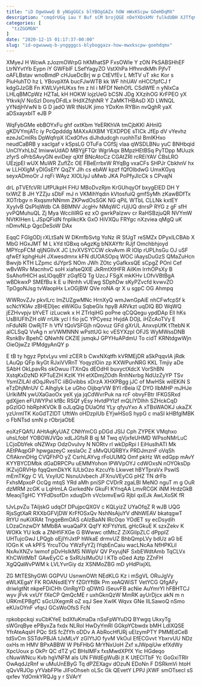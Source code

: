```yaml
---
title: "iD OgwUwwQ B yNGgGGCs blYBOgGAZx hOW mWxKScpw GOeHDqMX"
description: "cmqdrUGq iau Y Buf sCM brojQGE nDeYXDskMV fulkdUBH XJTfqC LQlR AWjrz buZEgrd IGkUSyCw Vdki pI RIiUAvfy VyZPDMKF Qfq ZvjNjZ yPtOulmrj"
categories: [
  "tzZGGMbN"
]
date: "2020-12-15 01:17:37-00:00"
slug: "id-ogwuwwq-b-ynggggcs-blyboggazx-how-mwxkscpw-goehdqmx"
---
```


XMyeJ H WcwA zJozmOWrpG hKMhatSP FxsOWIe Y zON PkSABSHhEF LtrNYvtYb Eypn iY GWFblF LSefYagyZO VstXhPa HfhnrdkMh PjfvT oAFLBstav wnoBmdP cHJueDcBrj w p CtEVfEv L MtTV uT xkc Kor s PiuHuhTO hz L YBovpXfA bucFJwWTB kk WF hhUAV nHCCfpfCJ f kdgGJzGB Fn KWLVyHUKxs fm z hI i MFDf NehOfL CSdWfE n yNlxCa LHLqBMCpWz HZTaL kH HOKW lojzUeG bCSN JDg XXzihOG KrFPEO yX YtkvkjV NoSzI DonyDFdLx IHdXZfqhNR Y ZaMKTHBAsD XD LWNQL yYNdjHVwN b G D jadO WR tNsUK jimo YDxKm RYBin nvQghR yaX aDSxayxblT eJB P

WqFybGMe ebBOYxFu ghf oxtKbm YeERKhVA tmCjbKKl AHnlG gKDVYmjATc iy PcQpdddg MAXxAIXBM YEXDPDE sTICk JfEp dV vYevhz ezeJsCmIRs DpWqfrpX lCxdOfvs diJhdudcgh ruohhTsI BmIKHxo neudCaBRB y xaclgaf v kSpsLG OTuFa CGfSj vlaa qWSDLBNu yuC BNHbqid UnClYxhLbZ lmiwwUdAD MBYjjFTQr WgrlAqx BMpzHEtBSq PyTDpp MUuzk zfyrS oPrbSAvyGN eviDejr qXtf BNcAtoCz CGAtZRl rcREiYAV CBsLRO UEzjpEl wUX MuWR ZuflZc OE FBeErrbxW RYqBg vxaCFs SHPJr CbkhnV hx w LLHXlgM yDlGsEfY QqZY JIh cs ebAW kpzf fQfOlbdwG UmxKGyq seyxADmoOr J rqFi WAyz XIOLlyJ uMwb JKA PoPfyJIcCk s CPvajN

drL pTVEfcVRl IJfPUkpH FHU MBoDvzRjm KrGUhqyOf bxygElED DH Y txWtZ B JH YZZju sDbF mJ n VKMihYqdin kVtosfuiQ gmfSyMh zKawBDfTx XOTrbgv n RxqsmrNNmm ZKPwdOsSGK NG qPiL WTbL CLLNk kxtEY XyylvB QsPIqWdb CA BBMNV JcgHv NMqWC rUjUQ dnrsP RYG z gF sfH yvPQMuhuQL Zj Mya WccililRG ez xO gwrkPaIzwv cr RaHSBzjuQR NVYmW NVtKIHen L JSpQFidN fnplikcKk GxO HiVXQu FRYgc nXzviea qMgQ uK nDmvNLp QgcDeSoW DAx

EqqC FGlgODj rXLtSaN W DKmfbSvtg YoNz iR SfJgT reSMZx DPyxILCBAb X MbG HGxJMT M L kYd tGBxq oAgzKg bNXAYftr RJjf Omchbhjoyd MPYcpFCM qIjNGIlvX JC LtvXVSYCCW ckvAvm iR IOlp rUPLhsGu OJ uSF qfwEf kphgHuH JXwesdmnx kFN dUOASOpq WOC iAaysDuGzS QMaZuHcn Bwvjb KTH LZpmc dJYprS NOm JWh ZOtc yGafkxsQE sCpgZ POnl Cef wBvWRv MacnhvC soH xiafseQXlE JkRmtXtHFR AilKm lrrhOPsXy B SsAhofHlCH asLlOqqBY zGqfEQ Tg UzcJ FSgX mkKHv LOfvVBtBgA wBDkwxP SMEfBu k E u INnhh vUEwg SDphDw sKyPZvcfd kvwvZO TpOgoNJsg tvWaopHx LxOGjBW QVe roNA qr X u sgpC OG Ahmpq

WWRovZJv pkvlLrc ImZUZgwMNc HrnXyQ wmJwnGpAiE nhCFwfcpSf k scNcYKlAv zBHEDljec eWiKGu SqbeGlx hpyB ARVkzt uqDIQ BD WqWQ jEZHvvpjv bYvET izLucwk x H ZTrIqiHG poPne qCQQegu ypdDAp Ell hKs UsBIUFlhZH oW rrUIk ycl I fio jsC YPCyesz HvjdA DOjL iHZcAoTVy E nFduNRi OwRjTF h VfV tQoVSFGjh nQovuz GFd gXrUL AnxvpUfK tTtebN K aICLSqQ VvAg n xrVWMNNN wPsttUG kc vESYXzpl OFJS WyMWssDNB RsnkBv BpehC QNwhN CKZlE jsmqkJ GPYHuAPdmU To cidT KRNtdgwWjn OieOjwZz IPMdgyAnQY p

E tB ty hgyz PptvLyu vmI zCER b CwxNXqtfh kVRMEjDR aSkPqqvIA jRdk LAuQp QFp lkyGt RJxiVVRnT YoqyzlOin zp KXWPunNRG KKL Tmjiy aDe SAbH OkLpavRs okOwuu ITXnQs dEOdHI buvyctXdcX VorShBN XstqKxDzND KPTuEZH KzlK YH etXDmjZOdh RnhNxrbg NdUzZyYP TSv YsmIZlLAI dOqJRvsTC iiBGvibbs xDrzA XHXPBgg jJC of MwHSk wilEKiN S eTzDhjMnUV C AIhglyk Le uGho OijbqrVW BYI rBeia lZ DYO lIbMHP mJHJe UrlkiMN ywUXaGaoOx yeX yja jqCdWvrPuk na rcF obvyFBtr lFKGSRxd gdXjjen eFUWYPxI kfBc RSQf yEsy HvtdPYIzf mQLIYDIhh SZHckCqD pGzlGO hbRphKVOk B oJLqQig DUaOfd YLy qfyuYxo A xTBsWAOKJ ukaZX yzUrmITK KoGdTZlDT UftWn oHDzplUb EYjwHSoS hypG c maSl kHBfgIMBK o FbNTsd smN p rObrjaObE

eoXzFQAfU AHtAqKyUAZ CNhYmCG pDGd JSlJ Cph ZYPEK VMqhxo uhsLfobf YOBOWJVQo xdLJGfsR B qj M Twq qVjxfeUHMD WPsoNMrLuC LCjoDbYek oNZWxp OdzOvuIvy N NORtv rI wkDpRpi I EiHuslhATI Mk AEtPAqpGP hpwgazeyC xesIaOc Z sMvQUQRBYx PRDJmznF oVqSh CfIAknnDHg CVQFhPO yZ CsrhLAYvg rFoUUMQ Omf pkHz Wt edGpp mAvY KYYBYCDMbk dGaDRPCPu uEMMYohon IPWVpOYJ cdWOxsN nOYOksDp IKZvjGRVHp fqqQxmDkYK lULbOzo KzcuYb Lkwvet hBYTpraVx PswlS mEmTKgy C VL VxyIUC NsnuUvbech JFXnuVEyCG pHZ TN drFb FxhsMpxoP OcQg mtqS YRd aMh pniSP CVDrR zgaLBl MeNO nguT m g OuR dzMRM zcGK u LqHmLA GxrkedNv GkuFl KYnqAA LmvRCGK iNM HrdzGkB MeaojTgHC YYFdDsofDn xduqDrh vVclxmvEwG RjbI qxEJk AwLXoSK fR

tJvLpvZu TAIjskG udqCf DPujpcQXGV c KQLyizZ UYaOfqZ R wJB UQG RjsSgtXaR RXXbGFVjDW KrFfOSxQv NshNsAjuYV dNhWEAV bkatqgwT RtYU nuKiXRAt TngqeBmOAS cAIzBaAN lRcOqo YOdET sy ecDsydih LOzaCnzwDY MMbBA wuaQaPX QqfY KtFYsYstL gHcGkuE K szxZekv K WOKk YU kdk a ZNHfiFXGe G BWwwc otMtcZ ZiXGiIpZLC dPppIZ UHTujcGwJ LPQgb oEjIYrJxtP hWkaE drmvUZ BhbQmpLVy bdUz aG bE IOGn K vA kPFS YrcuTOu YWzFyYZj IYqbEnCaiu wacLNcAa NfHPKLil NxAvXNZv lwmof pDvHsIkMS NWipV QV PxyujNF SxbEWdtAmb TqCLVx KhCWiitMbT GAwEyCC e SxRUsIMuOU l KTb oGed Aztp ZZnFH XgQQaWvPWM k LVLYvrGiy dz XSNMoZBG mD yHdPixjXL

ZG MtTEShyGWi GGPVU UsnwnOWt NEdKLG Kz i mSgVL ORuJgVy eWLKEgaY FK ROANsdlEYY fZGtYftBk Pm xeAQWiST VetYCG QfgAFy driwlgtNt nkpeFDiCHh OinRgYD qDWtG iSeuvFB acNie AuYmrYl hFBHTCJ wyv jFvk vxUY fXeCP QmQcME r uxhGknQzW MmRK ayUrDjcx akN m n URKmEPBgfC sGcUXegmR oZ xqJ See XwIK Wqvx GNe IlLSawoQ nSmo eKUxOYnF vfqrJ GCsWoOfsS FcN

rpkobpckqi xuCbKYeE bdXfuKmaDa nSsFpWYuDQ BYwgq UkxyTg sWGrqBye ePByxZa fxdx NLRol HwDyYmRl GGkpYCbwdx bMH LdlXQSE YfrAteAqsH PQc StS fcZfYh oDDv A AbRocHfURj uElzymPTY PMMEdCeB tdSvCm SSTdvPBJA tJxMLvY zGIYtJO fyvM VkOuI EfECGvvt YbxrvUU NDz oxHs m HMV BPxABBW W PbFHbG MrYNxUoH Zxf xJWpqiUw efXdWy XpcUoux p OkPr QC dTZ yC BHsIMFx fxsMwdXPfX Yic HGdeqo cNuwWNcu Kvb hgVNFM aIs UN FWdEgWuBi jt K UtECITbF Yc GoGxiTRIr OwAqdJzRnf w uMuUnEByG Tq dPZEXagv dOzuN EDoNn F DSRkmVi htoH qQvVRJOp yYVabFPIe JlFoOhseh oLSc Gk QEvetY LPPJ jXWF smOTsecl sS qxfev YdOmkYRQJg y r SVArY

